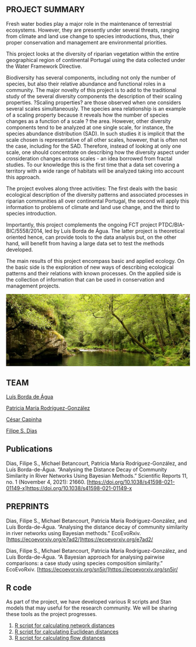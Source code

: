 ## PROJECT SUMMARY

Fresh water bodies play a major role in the maintenance of terrestrial ecosystems. However, they are presently under several threats, ranging from climate and land use change to species introductions, thus, their proper conservation and management are environmental priorities. 

This project looks at the diversity of riparian vegetation within the entire geographical region of continental Portugal using the data collected under the Water Framework Directive. 

Biodiversity has several components, including not only the number of species, but also their relative abundance and functional roles in a community. The major novelty of this project is to add to the traditional study of the several diversity components the description of their scaling properties. ?Scaling properties? are those observed when one considers several scales simultaneously. The species area relationship is an example of a scaling property because it reveals how the number of species changes as a function of a scale ? the area. However, other diversity components tend to be analyzed at one single scale, for instance, the species abundance distribution (SAD). In such studies it is implicit that the scale chosen is representative of all other scales, however, that is often not the case, including for the SAD. Therefore, instead of looking at only one scale, one should concentrate on describing how the diversity aspect under consideration changes across scales - an idea borrowed from fractal studies. To our knowledge this is the first time that a data set covering a territory with a wide range of habitats will be analyzed taking into account this approach.

The project evolves along three activities: The first deals with the basic ecological description of the diversity patterns and associated processes in riparian communities all over continental Portugal, the second will apply this information to problems of climate and land use change, and the third to species introduction. 

Importantly, this project complements the ongoing FCT project PTDC/BIA-BIC/5558/2014, led by  Luís Borda de Água. The latter project is theoretical oriented hence, can provide tools to the data analysis but, on the other hand, will benefit from having a large data set to test the methods developed. 

The main results of this project encompass basic and applied ecology. On the basic side is the exploration of new ways of describing ecological patterns and their relations with known processes. On the applied side is the collection of information that can be used in conservation and management projects. 


<img src="https://raw.githubusercontent.com/riverscale-proj/riverscale-proj.github.io/master/river.png" alt="river"/>


## TEAM

[Luís Borda de Água](http://www.isa.ulisboa.pt/inbio/theoeco/people/index.html#lbordadeagua)

[Patricia María Rodríguez-González](https://www.researchgate.net/profile/Patricia_Rodriguez-Gonzalez)

[César Capinha](http://www.isa.ulisboa.pt/inbio/theoeco/people/index.html#ccapinha)

[Filipe S. Dias](https://fsdias.github.io/)


## Publications

Dias, Filipe S., Michael Betancourt, Patricia María Rodríguez-González, and Luís Borda-de-Água. “Analysing the Distance Decay of Community Similarity in River Networks Using Bayesian Methods.” Scientific Reports 11, no. 1 (November 4, 2021): 21660. [https://doi.org/10.1038/s41598-021-01149-x]https://doi.org/10.1038/s41598-021-01149-x


## PREPRINTS

Dias, Filipe S., Michael Betancourt, Patricia María Rodríguez-González, and Luís Borda-de-Água. “Analysing the distance decay of community similarity in river networks using Bayesian methods.” EcoEvoRxiv. [https://ecoevorxiv.org/e7ad2/]https://ecoevorxiv.org/e7ad2/

Dias, Filipe S., Michael Betancourt, Patricia María Rodríguez-González, and Luís Borda-de-Água. “A Bayesian approach for analysing pairwise comparisons: a case study using species composition similarity.” EcoEvoRxiv. [https://ecoevorxiv.org/sn5jr/]https://ecoevorxiv.org/sn5jr/



## R code

As part of the project, we have developed various R scripts and Stan models that may useful for the research community. We will be sharing these tools as the project progresses. 

 1. [R script for calculating network distances](https://fsdias.github.io/network_distance/)
 2. [R script for calculating Euclidean distances](https://fsdias.github.io/euclidean_distance.md/)
 3. [R script for calculating flow distances](https://fsdias.github.io/flow_distance.md/)



